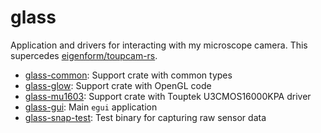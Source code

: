 # glass

Application and drivers for interacting with my microscope camera.
This supercedes [eigenform/toupcam-rs](https://github.com/eigenform/toupcam-rs).

- [glass-common](./glass-common/): Support crate with common types
- [glass-glow](./glass-glow/): Support crate with OpenGL code
- [glass-mu1603](./glass-mu1603/): Support crate with Touptek U3CMOS16000KPA driver
- [glass-gui](./glass-gui/): Main `egui` application
- [glass-snap-test](./glass-snap-test/): Test binary for capturing raw sensor data

